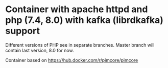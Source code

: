 # Container with apache httpd and php (7.4, 8.0) with kafka (librdkafka) support

Different versions of PHP see in separate branches. Master branch will contain last version, 8.0 for now.

Container based on https://hub.docker.com/r/pimcore/pimcore
